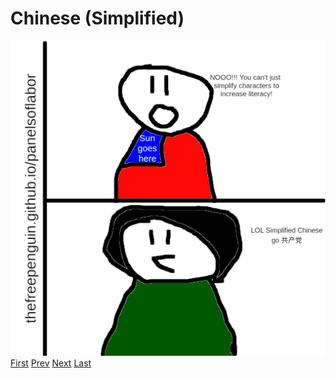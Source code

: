 # Chinese (Simplified)
![](images/18.png)
[First](1.md) [Prev](17.md) [Next](19.md) [Last](index.md)
